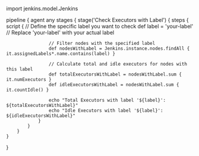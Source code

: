 

import jenkins.model.Jenkins

pipeline {
    agent any
    stages {
        stage('Check Executors with Label') {
            steps {
                script {
                    // Define the specific label you want to check
                    def label = 'your-label' // Replace 'your-label' with your actual label

                    // Filter nodes with the specified label
                    def nodesWithLabel = Jenkins.instance.nodes.findAll { it.assignedLabels*.name.contains(label) }

                    // Calculate total and idle executors for nodes with this label
                    def totalExecutorsWithLabel = nodesWithLabel.sum { it.numExecutors }
                    def idleExecutorsWithLabel = nodesWithLabel.sum { it.countIdle() }

                    echo "Total Executors with label '${label}': ${totalExecutorsWithLabel}"
                    echo "Idle Executors with label '${label}': ${idleExecutorsWithLabel}"
                }
            }
        }
    }
}
